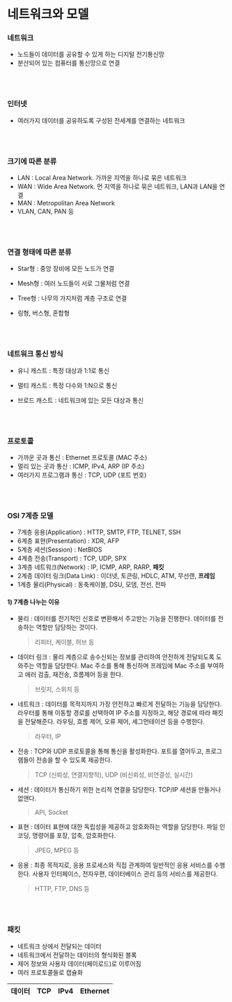 # 네트워크와 모델

### 네트워크

- 노드들이 데이터를 공유할 수 있게 하는 디지털 전기통신망
- 분산되어 있는 컴퓨터를 통신망으로 연결

</br>
</br>

### 인터넷

- 여러가지 데이터를 공유하도록 구성된 전세계를 연결하는 네트워크

</br>
</br>

### 크기에 따른 분류

- LAN : Local Area Network. 가까운 지역을 하나로 묶은 네트워크
- WAN : Wide Area Network. 먼 지역을 하나로 묶은 네트워크, LAN과 LAN을 연결
- MAN : Metropolitan Area Network
- VLAN, CAN, PAN 등

</br>
</br>

### 연결 형태에 따른 분류

- Star형 : 중앙 장비에 모든 노드가 연결

- Mesh형 : 여러 노드들이 서로 그물처럼 연결
- Tree형 : 나무의 가지처럼 계층 구조로 연결
- 링형, 버스형, 혼합형

</br>
</br>

### 네트워크 통신 방식

- 유니 캐스트 : 특정 대상과 1:1로 통신

- 멀티 캐스트 : 특정 다수와 1:N으로 통신
- 브로드 캐스트 : 네트워크에 있는 모든 대상과 통신

</br>
</br>

### 프로토콜

- 가까운 곳과 통신 : Ethernet 프로토콜 (MAC 주소)
- 멀리 있는 곳과 통신 : ICMP, IPv4, ARP (IP 주소)
- 여러가지 프로그램과 통신 : TCP, UDP (포트 번호)

</br>
</br>

### OSI 7계층 모델

- 7계층 응용(Application) : HTTP, SMTP, FTP, TELNET, SSH
- 6계층 표현(Presentation) : XDR, AFP
- 5계층 세션(Session) : NetBIOS
- 4계층 전송(Transport) : TCP, UDP, SPX
- 3계층 네트워크(Network) : IP, ICMP, ARP, RARP, **패킷**
- 2계층 데이터 링크(Data Link) : 이더넷, 토큰링, HDLC, ATM, 무선랜, **프레임**
- 1계층 물리(Physical) : 동축케이블, DSU, 모뎀, 전선, 전파

#### 1) 7계층 나누는 이유

- 물리 : 데이터를 전기적인 신호로 변환해서 주고받는 기능을 진행한다. 데이터를 전송하는 역할만 담당하는 것이다.

  > 리피터, 케이블, 허브 등

- 데이터 링크 : 물리 계층으로 송수신되는 정보를 관리하여 안전하게 전달되도록 도와주는 역할을 담당한다. Mac 주소를 통해 통신하며 프레임에 Mac 주소를 부여하고 에러 검출, 재전송, 흐름제어 등을 한다.

  > 브릿지, 스위치 등

- 네트워크 : 데이터를 목적지까지 가장 안전하고 빠르게 전달하는 기능을 담당한다. 라우터를 통해 이동할 경로를 선택하여 IP 주소를 지정하고, 해당 경로에 따라 패킷을 전달해준다. 라우팅, 흐름 제어, 오류 제어, 세그먼테이션 등을 수행한다.

  > 라우터, IP

- 전송 : TCP와 UDP 프로토콜을 통해 통신을 활성화한다. 포트를 열어두고, 프로그램들이 전송을 할 수 있도록 제공한다.

  > TCP (신뢰성, 연결지향적), UDP (비신뢰성, 비연결성, 실시간)

- 세션 : 데이터가 통신하기 위한 논리적 연결을 담당한다. TCP/IP 세션을 만들거나 없앤다.

  > API, Socket

- 표현 : 데이터 표현에 대한 독립성을 제공하고 암호화하는 역할을 담당한다. 파일 인코딩, 명령어를 포장, 압축, 암호화한다.

  > JPEG, MPEG 등

- 응용 : 최종 목적지로, 응용 프로세스와 직접 관계하여 일반적인 응용 서비스를 수행한다. 사용자 인터페이스, 전자우편, 데이터베이스 관리 등의 서비스를 제공한다.

  > HTTP, FTP, DNS 등

</br>
</br>

### 패킷

- 네트워크 상에서 전달되는 데이터
- 네트워크에서 전달하는 데이터의 형식화된 블록
- 제어 정보와 사용자 데이터(페이로드)로 이루어짐
- 여러 프로토콜들로 캡슐화

| 데이터 | TCP  | IPv4 | Ethernet |
| :----: | :--: | :--: | :------: |

